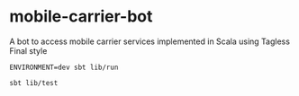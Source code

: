 # mobile-carrier-bot

A bot to access mobile carrier services implemented in Scala using Tagless Final style

```
ENVIRONMENT=dev sbt lib/run

sbt lib/test
```
